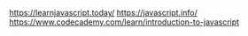 
https://learnjavascript.today/
https://javascript.info/
https://www.codecademy.com/learn/introduction-to-javascript
